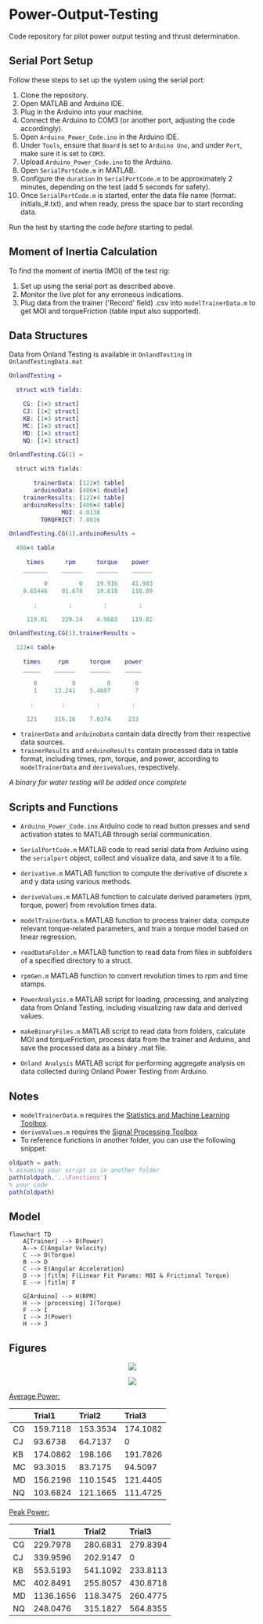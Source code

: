 # Power-Output-Testing

Code repository for pilot power output testing and thrust determination.

## Serial Port Setup

Follow these steps to set up the system using the serial port:

1. Clone the repository.
2. Open MATLAB and Arduino IDE.
3. Plug in the Arduino into your machine.
4. Connect the Arduino to COM3 (or another port, adjusting the code accordingly).
5. Open `Arduino_Power_Code.ino` in the Arduino IDE.
6. Under `Tools`, ensure that `Board` is set to `Arduino Uno`, and under `Port`, make sure it is set to `COM3`.
7. Upload `Arduino_Power_Code.ino` to the Arduino.
8. Open `SerialPortCode.m` in MATLAB.
9. Configure the `duration` in `SerialPortCode.m` to be approximately 2 minutes, depending on the test (add 5 seconds for safety).
10. Once `SerialPortCode.m` is started, enter the data file name (format: initials\_#.txt), and when ready, press the space bar to start recording data.

Run the test by starting the code _before_ starting to pedal.

## Moment of Inertia Calculation

To find the moment of inertia (MOI) of the test rig:

1. Set up using the serial port as described above.
2. Monitor the live plot for any erroneous indications.
3. Plug data from the trainer ('Record' field) .csv into `modelTrainerData.m` to get MOI and torqueFriction (table input also supported).

## Data Structures

Data from Onland Testing is available in `OnlandTesting` in `OnlandTestingData.mat`

```matlab
OnlandTesting = 

  struct with fields:

    CG: [1×3 struct]
    CJ: [1×2 struct]
    KB: [1×3 struct]
    MC: [1×3 struct]
    MD: [1×3 struct]
    NQ: [1×3 struct]

OnlandTesting.CG(1) =

  struct with fields:

       trainerData: [122×5 table]
       arduinoData: [406×1 double]
    trainerResults: [122×4 table]
    arduinoResults: [406×4 table]
               MOI: 4.0138
         TORQFRICT: 7.0816

OnlandTesting.CG(1).arduinoResults =

  406×4 table

     times      rpm      torque    power 
    _______    ______    ______    ______

          0         0    19.916    41.983
    0.65446    91.678    19.619    110.09

       :         :         :         :   

     119.81    229.24    4.9603    119.82

OnlandTesting.CG(1).trainerResults =

  122×4 table

    times     rpm      torque    power
    _____    ______    ______    _____

       0          0         0       0 
       1     12.241    5.4607       7 

      :        :         :         :  

     121     316.16    7.0374     233 

```

- `trainerData` and `arduinoData` contain data directly from their respective data sources.
- `trainerResults` and `arduinoResults` contain processed data in table format, including times, rpm, torque, and power, according to `modelTrainerData` and `deriveValues`, respectively.

_A binary for water testing will be added once complete_

## Scripts and Functions

- `Arduino_Power_Code.ino`
  Arduino code to read button presses and send activation states to MATLAB through serial communication.

- `SerialPortCode.m`
  MATLAB code to read serial data from Arduino using the `serialport` object, collect and visualize data, and save it to a file.

- `derivative.m`
  MATLAB function to compute the derivative of discrete x and y data using various methods.

- `deriveValues.m`
  MATLAB function to calculate derived parameters (rpm, torque, power) from revolution times data.

- `modelTrainerData.m`
  MATLAB function to process trainer data, compute relevant torque-related parameters, and train a torque model based on linear regression.

- `readDataFolder.m`
  MATLAB function to read data from files in subfolders of a specified directory to a struct.

- `rpmGen.m`
  MATLAB function to convert revolution times to rpm and time stamps.

- `PowerAnalysis.m`
  MATLAB script for loading, processing, and analyzing data from Onland Testing, including visualizing raw data and derived values.

- `makeBinaryFiles.m`
  MATLAB script to read data from folders, calculate MOI and torqueFriction, process data from the trainer and Arduino, and save the processed data as a binary .mat file.

- `Onland Analysis`
  MATLAB script for performing aggregate analysis on data collected during Onland Power Testing from Arduino.

## Notes

- `modelTrainerData.m` requires the [Statistics and Machine Learning Toolbox](https://www.mathworks.com/products/statistics.html).
- `deriveValues.m` requires the [Signal Processing Toolbox](https://www.mathworks.com/products/signal.html)
- To reference functions in another folder, you can use the following snippet:

```matlab
oldpath = path;
% assuming your script is in another folder
path(oldpath,'..\Functions')
% your code
path(oldpath)
```

## Model
```mermaid
flowchart TD
    A[Trainer] --> B(Power)
    A--> C(Angular Velocity)
    C --> D(Torque)
    B --> D
    C --> E(Angular Acceleration)
    D --> |fitlm| F(Linear Fit Params: MOI & Frictional Torque)
    E --> |fitlm| F

    G[Arduino] --> H(RPM)
    H --> |processing| I(Torque)
    F --> I
    I --> J(Power)
    H --> J
```

## Figures

<p align="center">
	<img src="./Figures/Onland Testing Results- (Arduino) Derived Values.svg"/>
</p>

<p align="center">
	<img src="./Figures/Onland Testing Results- Trainer Values.svg"/>
</p>

[Average Power:](./Figures/avgPowerTable.pdf)

|     | Trial1   | Trial2   | Trial3   |
|:----|:---------|:---------|:---------|
| CG  | 159.7118 | 153.3534 | 174.1082 |
| CJ  | 93.6738  | 64.7137  | 0        |
| KB  | 174.0862 | 198.166  | 191.7826 |
| MC  | 93.3015  | 83.7175  | 94.5097  |
| MD  | 156.2198 | 110.1545 | 121.4405 |
| NQ  | 103.6824 | 121.1665 | 111.4725 |

[Peak Power:](./Figures/peakPowerTable.pdf)

|     | Trial1    | Trial2   | Trial3   |
|:----|:----------|:---------|:---------|
| CG  | 229.7978  | 280.6831 | 279.8394 |
| CJ  | 339.9596  | 202.9147 | 0        |
| KB  | 553.5193  | 541.1092 | 233.8113 |
| MC  | 402.8491  | 255.8057 | 430.8718 |
| MD  | 1136.1656 | 118.3475 | 260.4775 |
| NQ  | 248.0476  | 315.1827 | 564.8355 |
